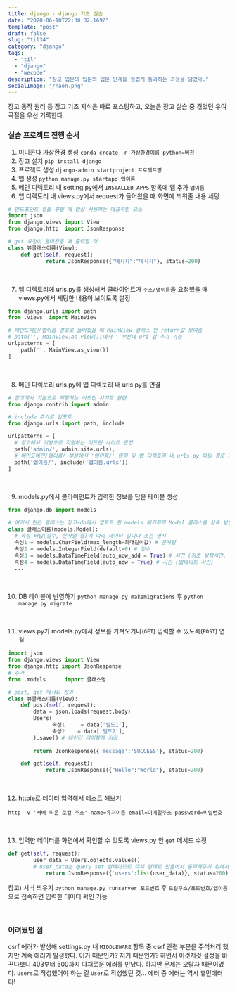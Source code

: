 ```yaml
---
title: django - django 기초 실습
date: "2020-06-10T22:30:32.169Z"
template: "post"
draft: false
slug: "til34"
category: "django"
tags:
  - "til"
  - "django"
  - "wecode"
description: "장고 입문의 입문의 입문 단계를 힘겹게 통과하는 과정을 담았다."
socialImage: "/naon.png"
---
```


장고 동작 원리 등 장고 기초 지식은 따로 포스팅하고, 오늘은 장고 실습 중 겪었던 우여곡절을 우선 기록한다.

### 실습 프로젝트 진행 순서
1. 미니콘다 가상환경 생성 `conda create -n 가상환경이름 python=버전`
2. 장고 설치 `pip install django`
3. 프로젝트 생성 `django-admin startproject 프로젝트명`
4. 앱 생성 `python manage.py startapp 앱이름`
5. 메인 디렉토리 내 setting.py에서 `INSTALLED_APPS` 항목에 앱 추가 `앱이름`
6. 앱 디렉토리 내 views.py에서 request가 들어왔을 때 화면에 띄워줄 내용 세팅

```python
# 엔드포인트 뷰를 꾸릴 때 항상 사용하는 대표적인 요소
import json
from django.views import View
from django.http  import JsonResponse

# get 요청이 들어왔을 때 출력할 것
class 뷰클래스이름(View):
    def get(self, request):
		    return JsonResponse({"메시지":"메시지"}, status=200)
```

<br>

7. 앱 디렉토리에 urls.py를 생성해서 클라이언트가 `주소/앱이름`을 요청했을 때 views.py에서 세팅한 내용이 보이도록 설정

```python
from django.urls import path
from .views  import MainView

# 메인도메인/앱이름 경로로 들어왔을 때 MainView 클래스 안 return값 보여줌
# path('', MainView.as_view())에서 ''부분에 uri 값 추가 가능
urlpatterns = [
    path('', MainView.as_view())
]
```

<br>

8. 메인 디렉토리 urls.py에 앱 디렉토리 내 urls.py를 연결

```python
# 장고에서 기본으로 지원하는 어드민 사이트 관련
from django.contrib import admin

# include 추가로 임포트
from django.urls import path, include

urlpatterns = [
  # 장고에서 기본으로 지원하는 어드민 사이트 관련
  path('admin/', admin.site.urls),
  # 메인도메인/앱이름/ 부분에서 '앱이름/' 입력 및 앱 디렉토리 내 urls.py 파일 경로 지정
  path('앱이름/', include('앱이름.urls'))
]
```

<br>

9. models.py에서 클라이언트가 입력한 정보를 담을 테이블 생성

```python
from django.db import models

# 여기서 만든 클래스는 장고-db에서 임포트 한 models 패키지의 Model 클래스를 상속 받음
class 클래스이름(models.Model):
  # 속성 타입(정수, 문자열 등)에 따라 데이터 길이나 조건 명시
  속성1 = models.CharField(max_length=최대길이값) # 문자열
  속성2 = models.IntegerField(default=0) # 정수
  속성3 = models.DataTimeField(auto_now_add = True) # 시간 (최초 발행시간. 변경 X)
  속성4 = models.DataTimeField(auto_now = True) # 시간 (업데이트 시간)
  ...
```

<br>

10. DB 테이블에 반영하기 `python manage.py makemigrations` 후 `python manage.py migrate`

<br>

11. views.py가 models.py에서 정보를 가져오거나(`GET`) 입력할 수 있도록(`POST`) 연결

```python
import json
from django.views import View
from django.http import JsonResponse
# 추가
from .models      import 클래스명

# post, get 메서드 정의
class 뷰클래스이름(View):
    def post(self, request):
        data = json.loads(request.body)
        Users(
              속성1     = data['필드1'],
              속성2    = data['필드2'],
        ).save() # 데이터 테이블에 저장
        
        return JsonResponse({'message':'SUCCESS'}, status=200)

    def get(self, request):
		    return JsonResponse({"Hello":"World"}, status=200)
```

<br>

12. httpie로 데이터 입력해서 테스트 해보기

`http -v '서버 띄운 로컬 주소' name=유저이름 email=이메일주소 password=비밀번호`

<br>

13. 입력한 데이터를 화면에서 확인할 수 있도록 views.py 안 `get` 메서드 수정

```python
def get(self, request):
        user_data = Users.objects.values()
        # user_data는 query set 형태이므로 객체 형태로 만들어서 출력해주기 위해서는 list로 만들어주어야 함
		    return JsonResponse({'users':list(user_data)}, status=200)
```

참고) 서버 띄우기 `python manage.py runserver 포트번호` 후 `로컬주소/포트번호/앱이름`으로 접속하면 입력한 데이터 확인 가능

<br>

### 어려웠던 점
csrf 에러가 발생해 settings.py 내 `MIDDLEWARE` 항목 중 csrf 관련 부분을 주석처리 했지만 계속 에러가 발생했다. 이거 때문인가? 저거 때문인가? 하면서 이것저것 설정을 바꾸다보니 403부터 500까지 다채로운 에러를 만났다. 하지만 문제는 오탈자 때문이었다. `Users`로 작성했어야 하는 걸 `User`로 작성했던 것... 에러 중 에러는 역시 휴먼에러다!